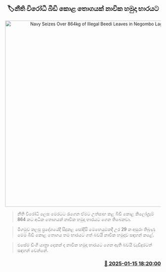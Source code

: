 <p align='center'><b><h2 align='center' title='Navy Seizes Over 864kg of Illegal Beedi Leaves in Negombo Lagoon'>🏷නීති විරෝධී බීඩි කොළ තොගයක් නාවික හමුදා භාරයට</h2></b></p>
<p align='center'><img src='https://helakuru.sgp1.cdn.digitaloceanspaces.com/esana/images/lib/bidi-tty.jpg' width='600' alt='Navy Seizes Over 864kg of Illegal Beedi Leaves in Negombo Lagoon'></p>

> නීති විරෝධි ලෙස මෙරටට රැගෙන ඒමට උත්සාහ කළ බීඩි කොළ කිලෝග්‍රෑම් 864 කට අධික තොගයක් නාවික හමුදා භාරයට ගෙන තිබෙනවා.

> මීගමුව කලපු ප්‍රදේශයේදී සිදුකළ සෝදිසි මෙහෙයුමකදී උර 29 ක අසුරා තිබුණු මෙම බීඩි කොළ තොගය තම භාරයට ගත් බවයි නාවික හමුදාව සඳහන් කළේ.

> එසේම ඩිංගි යාත්‍රා දෙකක් ද නාවික හමුදා භාරයට ගෙන ඇති බවයි වැඩිදුරටත් සඳහන් වෙන්නේ.



<h3 align='right'><a href='https://www.helakuru.lk/esana/p/106603/'>📅 2025-01-15 18:20:00</a></h3>

